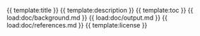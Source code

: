 {{ template:title }}
{{ template:description }}
{{ template:toc }}
{{ load:doc/background.md }}
{{ load:doc/output.md }}
{{ load:doc/references.md }}
{{ template:license }}
